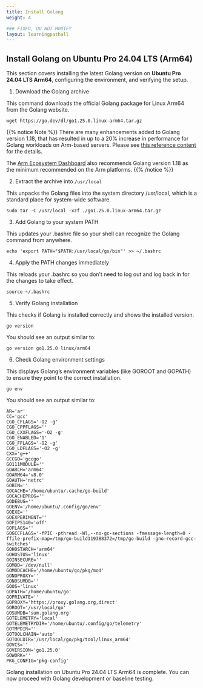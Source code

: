 ```yaml
---
title: Install Golang
weight: 4

### FIXED, DO NOT MODIFY
layout: learningpathall
---
```



## Install Golang on Ubuntu Pro 24.04 LTS (Arm64)
This section covers installing the latest Golang version on **Ubuntu Pro 24.04 LTS Arm64**, configuring the environment, and verifying the setup.

1. Download the Golang archive

This command downloads the official Golang package for Linux Arm64 from the Golang website.

```console
wget https://go.dev/dl/go1.25.0.linux-arm64.tar.gz
```
{{% notice Note %}}
There are many enhancements added to Golang version 1.18, that has resulted in up to a 20% increase in performance for Golang workloads on Arm-based servers. Please see [this reference content](https://aws.amazon.com/blogs/compute/making-your-go-workloads-up-to-20-faster-with-go-1-18-and-aws-graviton/) for the details.

The [Arm Ecosystem Dashboard](https://developer.arm.com/ecosystem-dashboard/) also recommends Golang version 1.18 as the minimum recommended on the Arm platforms.
{{% /notice %}}

2. Extract the archive into `/usr/local`

This unpacks the Golang files into the system directory /usr/local, which is a standard place for system-wide software.

```console
sudo tar -C /usr/local -xzf ./go1.25.0.linux-arm64.tar.gz
```

3. Add Golang to your system PATH

This updates your .bashrc file so your shell can recognize the Golang command from anywhere.

```console
echo 'export PATH="$PATH:/usr/local/go/bin"' >> ~/.bashrc
```

4. Apply the PATH changes immediately

This reloads your .bashrc so you don’t need to log out and log back in for the changes to take effect.

```console
source ~/.bashrc
```

5. Verify Golang installation

This checks if Golang is installed correctly and shows the installed version.

```console
go version
```

You should see an output similar to: 

```output
go version go1.25.0 linux/arm64
```
6. Check Golang environment settings

This displays Golang’s environment variables (like GOROOT and GOPATH) to ensure they point to the correct installation.

```console
go env
```

You should see an output similar to: 

```output
AR='ar'
CC='gcc'
CGO_CFLAGS='-O2 -g'
CGO_CPPFLAGS=''
CGO_CXXFLAGS='-O2 -g'
CGO_ENABLED='1'
CGO_FFLAGS='-O2 -g'
CGO_LDFLAGS='-O2 -g'
CXX='g++'
GCCGO='gccgo'
GO111MODULE=''
GOARCH='arm64'
GOARM64='v8.0'
GOAUTH='netrc'
GOBIN=''
GOCACHE='/home/ubuntu/.cache/go-build'
GOCACHEPROG=''
GODEBUG=''
GOENV='/home/ubuntu/.config/go/env'
GOEXE=''
GOEXPERIMENT=''
GOFIPS140='off'
GOFLAGS=''
GOGCCFLAGS='-fPIC -pthread -Wl,--no-gc-sections -fmessage-length=0 -ffile-prefix-map=/tmp/go-build119388372=/tmp/go-build -gno-record-gcc-switches'
GOHOSTARCH='arm64'
GOHOSTOS='linux'
GOINSECURE=''
GOMOD='/dev/null'
GOMODCACHE='/home/ubuntu/go/pkg/mod'
GONOPROXY=''
GONOSUMDB=''
GOOS='linux'
GOPATH='/home/ubuntu/go'
GOPRIVATE=''
GOPROXY='https://proxy.golang.org,direct'
GOROOT='/usr/local/go'
GOSUMDB='sum.golang.org'
GOTELEMETRY='local'
GOTELEMETRYDIR='/home/ubuntu/.config/go/telemetry'
GOTMPDIR=''
GOTOOLCHAIN='auto'
GOTOOLDIR='/usr/local/go/pkg/tool/linux_arm64'
GOVCS=''
GOVERSION='go1.25.0'
GOWORK=''
PKG_CONFIG='pkg-config'
```
Golang installation on Ubuntu Pro 24.04 LTS Arm64 is complete. You can now proceed with Golang development or baseline testing.
